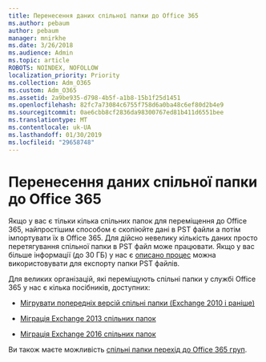 ```yaml
---
title: Перенесення даних спільної папки до Office 365
ms.author: pebaum
author: pebaum
manager: mnirkhe
ms.date: 3/26/2018
ms.audience: Admin
ms.topic: article
ROBOTS: NOINDEX, NOFOLLOW
localization_priority: Priority
ms.collection: Adm_O365
ms.custom: Adm_O365
ms.assetid: 2a9be935-d798-4b5f-a1b8-15b1f25d1451
ms.openlocfilehash: 82fc7a73084c6755f758d6a0ba48c6ef80d2b4e9
ms.sourcegitcommit: 0ae6cbb8cf2836da98300767ed81b411d6551bee
ms.translationtype: MT
ms.contentlocale: uk-UA
ms.lasthandoff: 01/30/2019
ms.locfileid: "29658748"
---
```

# <a name="migrate-public-folder-data-to-office-365"></a>Перенесення даних спільної папки до Office 365

Якщо у вас є тільки кілька спільних папок для переміщення до Office 365, найпростішим способом є скопіюйте дані в PST файли а потім імпортувати їх в Office 365. Для дійсно невелику кількість даних просто перетягування спільної папки в PST файл може працювати. Якщо у вас більше інформації (до 30 ГБ) у нас є [описано процес](https://technet.microsoft.com/library/dn874017%28v=exchg.150%29.aspx#PSTMigrate) можна використовувати для експорту папки PST файлів. 
  
Для великих організацій, які переміщують спільні папки у службі Office 365 у нас є кілька посібників, доступних:
  
- [Мігрувати попередніх версій спільні папки (Exchange 2010 і раніше)](https://technet.microsoft.com/library/dn874017%28v=exchg.150%29.aspx)
    
- [Міграція Exchange 2013 спільних папок](https://technet.microsoft.com/library/mt798260%28v=exchg.150%29.aspx)
    
- [Міграція Exchange 2016 спільних папок](https://technet.microsoft.com/library/mt798260%28v=exchg.160%29.aspx)
    
Ви також маєте можливість [спільні папки перехід до Office 365 груп](https://technet.microsoft.com/library/mt843872%28v=exchg.150%29.aspx).
  

